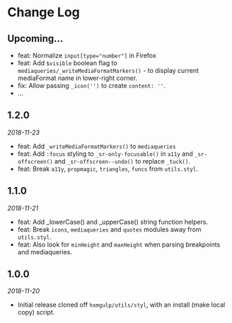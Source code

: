 # Change Log

## Upcoming...

<!-- Add new lines here. Version number will be decided later -->

-   feat: Normalize `input[type="number"]` in Firefox
-   feat: Add `$visible` boolean flag to `mediaqueries/_writeMediaFormatMarkers()` - to display current mediaFormat name in lower-right corner.
-   fix: Allow passing  `_icon('')` to create `content: ''`.
-   ...

## 1.2.0

_2018-11-23_

-   feat: Add `_writeMediaFormatMarkers()` to `mediaqueries`
-   feat: Add `:focus` styling to `_sr-only-focusable()` in `a11y` and
`_sr-offscreen()` and `_sr-offscreen--undo()` to replace `_tuck()`.
-   feat: Break `a11y`, `propmagic`, `triangles`, `funcs` from `utils.styl`.

## 1.1.0

_2018-11-21_

-   feat: Add _lowerCase() and _upperCase() string function helpers.
-   feat: Break `icons`, `mediaqueries` and `quotes` modules away from 
`utils.styl`.
-   feat: Also look for `minHeight` and `maxHeight` when parsing breakpoints 
and mediaqueries.

## 1.0.0

_2018-11-20_

-   Initial release cloned off `hxmgulp/utils/styl`, with an install 
(make local copy) script.
